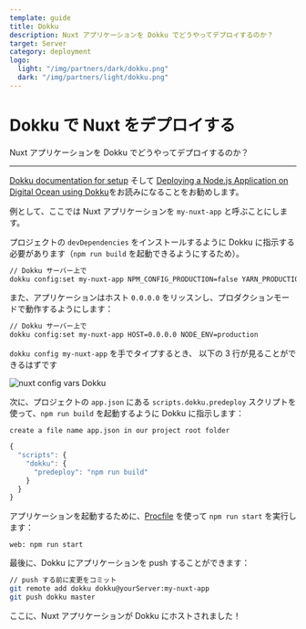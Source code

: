 ```yaml
---
template: guide
title: Dokku
description: Nuxt アプリケーションを Dokku でどうやってデプロイするのか？
target: Server
category: deployment
logo:
  light: "/img/partners/dark/dokku.png"
  dark: "/img/partners/light/dokku.png"
---
```


# Dokku で Nuxt をデプロイする

Nuxt アプリケーションを Dokku でどうやってデプロイするのか？

---

[Dokku documentation for setup](http://dokku.viewdocs.io/dokku/getting-started/installation/) そして [Deploying a Node.js Application on Digital Ocean using Dokku](http://jakeklassen.com/post/deploying-a-node-app-on-digital-ocean-using-dokku/)をお読みになることをお勧めします。

例として、ここでは Nuxt アプリケーションを `my-nuxt-app` と呼ぶことにします。

プロジェクトの `devDependencies` をインストールするように Dokku に指示する必要があります（`npm run build` を起動できるようにするため）。

```bash
// Dokku サーバー上で
dokku config:set my-nuxt-app NPM_CONFIG_PRODUCTION=false YARN_PRODUCTION=false
```

また、アプリケーションはホスト `0.0.0.0` をリッスンし、プロダクションモードで動作するようにします：

```bash
// Dokku サーバー上で
dokku config:set my-nuxt-app HOST=0.0.0.0 NODE_ENV=production
```

`dokku config my-nuxt-app` を手でタイプするとき、 以下の 3 行が見ることができるはずです

![nuxt config vars Dokku](https://i.imgur.com/9FNsaoQ.png)

次に、プロジェクトの `app.json` にある `scripts.dokku.predeploy` スクリプトを使って、`npm run build` を起動するように Dokku に指示します：

`create a file name app.json in our project root folder`

```js
{
  "scripts": {
    "dokku": {
      "predeploy": "npm run build"
    }
  }
}
```

アプリケーションを起動するために、[Procfile](http://dokku.viewdocs.io/dokku/deployment/methods/dockerfiles/#procfiles-and-multiple-processes) を使って `npm run start` を実行します：

```
web: npm run start
```

最後に、Dokku にアプリケーションを push することができます：

```bash
// push する前に変更をコミット
git remote add dokku dokku@yourServer:my-nuxt-app
git push dokku master
```

ここに、Nuxt アプリケーションが Dokku にホストされました！
